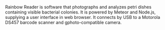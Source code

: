 Rainbow Reader is software that photographs and analyzes petri dishes containing visible bacterial colonies.  It is powered by Meteor and Node.js, supplying a user interface in web browser.  It connects by USB to a Motorola DS457 barcode scanner and gphoto-compatible camera.
